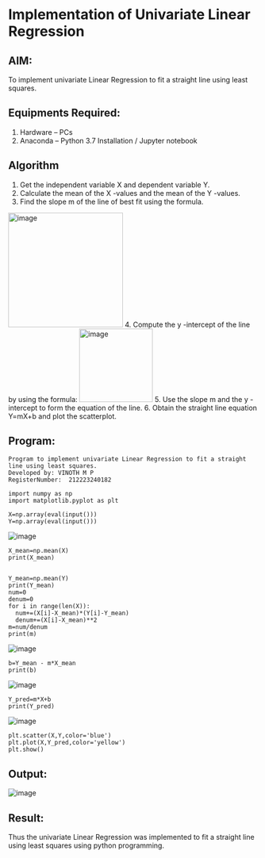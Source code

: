 # Implementation of Univariate Linear Regression
## AIM:
To implement univariate Linear Regression to fit a straight line using least squares.

## Equipments Required:
1. Hardware – PCs
2. Anaconda – Python 3.7 Installation / Jupyter notebook

## Algorithm
1. Get the independent variable X and dependent variable Y.
2. Calculate the mean of the X -values and the mean of the Y -values.
3. Find the slope m of the line of best fit using the formula. 
<img width="231" alt="image" src="https://user-images.githubusercontent.com/93026020/192078527-b3b5ee3e-992f-46c4-865b-3b7ce4ac54ad.png">
4. Compute the y -intercept of the line by using the formula:
<img width="148" alt="image" src="https://user-images.githubusercontent.com/93026020/192078545-79d70b90-7e9d-4b85-9f8b-9d7548a4c5a4.png">
5. Use the slope m and the y -intercept to form the equation of the line.
6. Obtain the straight line equation Y=mX+b and plot the scatterplot.

## Program:
```
Program to implement univariate Linear Regression to fit a straight line using least squares.
Developed by: VINOTH M P
RegisterNumber:  212223240182

import numpy as np
import matplotlib.pyplot as plt

X=np.array(eval(input()))
Y=np.array(eval(input()))
```
![image](https://github.com/user-attachments/assets/c52ef4fa-1ad2-485e-9ccd-d0de7a41b650)

```
X_mean=np.mean(X)
print(X_mean)


Y_mean=np.mean(Y)
print(Y_mean)
num=0
denum=0
for i in range(len(X)):
  num+=(X[i]-X_mean)*(Y[i]-Y_mean)
  denum+=(X[i]-X_mean)**2
m=num/denum
print(m)
```
![image](https://github.com/user-attachments/assets/ee697820-9bbf-403f-90ad-ce3d2a1af87b)

```
b=Y_mean - m*X_mean
print(b)
```
![image](https://github.com/user-attachments/assets/b4a267bf-e296-4a9e-bd3e-91db9916df44)

```
Y_pred=m*X+b
print(Y_pred)
```
![image](https://github.com/user-attachments/assets/981f93cb-4b57-443c-8531-e563efc15b98)

```
plt.scatter(X,Y,color='blue')
plt.plot(X,Y_pred,color='yellow') 
plt.show()

```

## Output:

![image](https://github.com/user-attachments/assets/6a0978e4-ba04-4a6e-bde6-413b1b3f58d7)




## Result:
Thus the univariate Linear Regression was implemented to fit a straight line using least squares using python programming.
